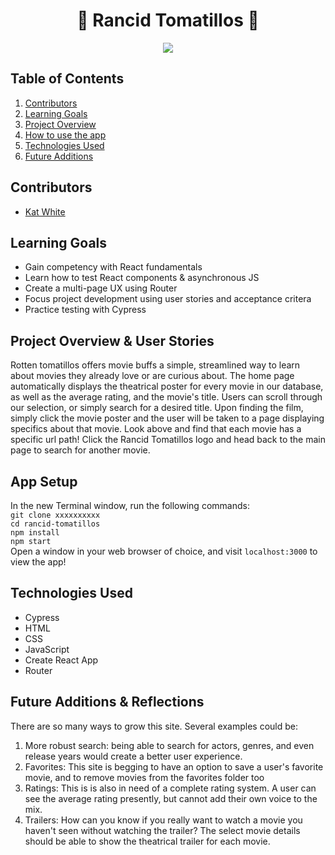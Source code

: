 <h1 align="center"> 🎥 Rancid Tomatillos 🎥 </h1>

<p align="center"><img src=https://media.giphy.com/media/wXLXChPKbYZv7OOZy5/giphy.gif ></p>

## Table of Contents

1. [Contributors](https://github.com/k-atwhite/rancid-tomatillos#contributors)
2. [Learning Goals](https://github.com/k-atwhite/rancid-tomatillos#learning-goals)
3. [Project Overview](https://github.com/k-atwhite/rancid-tomatillos#project-overview--user-stories)
4. [How to use the app](https://github.com/k-atwhite/rancid-tomatillos#app-setup)
5. [Technologies Used](https://github.com/k-atwhite/rancid-tomatillos#technologies-used)
6. [Future Additions](https://github.com/k-atwhite/rancid-tomatillos#future-additions--reflections)

## Contributors

- [Kat White](https://github.com/k-atwhite)

## Learning Goals

- Gain competency with React fundamentals
- Learn how to test React components & asynchronous JS
- Create a multi-page UX using Router
- Focus project development using user stories and acceptance critera
- Practice testing with Cypress

## Project Overview & User Stories

Rotten tomatillos offers movie buffs a simple, streamlined way to learn about movies they already love or are curious about. The home page automatically displays the theatrical poster for every movie in our database, as well as the average rating, and the movie's title. Users can scroll through our selection, or simply search for a desired title. Upon finding the film, simply click the movie poster and the user will be taken to a page displaying specifics about that movie. Look above and find that each movie has a specific url path! Click the Rancid Tomatillos logo and head back to the main page to search for another movie.

## App Setup

In the new Terminal window, run the following commands:  
`git clone xxxxxxxxxx`  
`cd rancid-tomatillos`  
`npm install`  
`npm start`  
Open a window in your web browser of choice, and visit `localhost:3000` to view the app!

## Technologies Used

- Cypress
- HTML
- CSS
- JavaScript
- Create React App
- Router

## Future Additions & Reflections

There are so many ways to grow this site. Several examples could be:

1. More robust search: being able to search for actors, genres, and even release years would create a better user experience.
2. Favorites: This site is begging to have an option to save a user's favorite movie, and to remove movies from the favorites folder too
3. Ratings: This is is also in need of a complete rating system. A user can see the average rating presently, but cannot add their own voice to the mix.
4. Trailers: How can you know if you really want to watch a movie you haven't seen without watching the trailer? The select movie details should be able to show the theatrical trailer for each movie.
